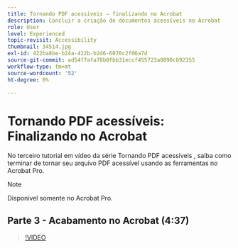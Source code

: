 ```yaml
---
title: Tornando PDF acessíveis — finalizando no Acrobat
description: Concluir a criação de documentos acessíveis no Acrobat
role: User
level: Experienced
topic-revisit: Accessibility
thumbnail: 34514.jpg
exl-id: 422ba8be-b24a-422b-b2d6-6070c2f06a7d
source-git-commit: ad54f7afa78b0fbb31eccf455723a8890cb92355
workflow-type: tm+mt
source-wordcount: '52'
ht-degree: 0%

---
```


# Tornando PDF acessíveis: Finalizando no Acrobat

No terceiro tutorial em vídeo da série Tornando PDF acessíveis , saiba como terminar de tornar seu arquivo PDF acessível usando as ferramentas no Acrobat Pro.

>[!NOTE]
>
>Disponível somente no Acrobat Pro.

## Parte 3 - Acabamento no Acrobat (4:37)

>[!VIDEO](https://video.tv.adobe.com/v/34514?quality=12&learn=on&hidetitle=true)
